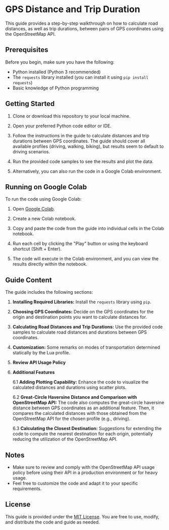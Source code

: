 # GPS Distance and Trip Duration

This guide provides a step-by-step walkthrough on how to calculate road distances, as well as trip durations, between pairs of GPS coordinates using the OpenStreetMap API.

## Prerequisites

Before you begin, make sure you have the following:

- Python installed (Python 3 recommended)
- The `requests` library installed (you can install it using `pip install requests`)
- Basic knowledge of Python programming

## Getting Started

1. Clone or download this repository to your local machine.

2. Open your preferred Python code editor or IDE.

3. Follow the instructions in the guide to calculate distances and trip durations between GPS coordinates. The guide should cover all available profiles (driving, walking, biking), but results seem to default to driving scenarios.

4. Run the provided code samples to see the results and plot the data.

5. Alternatively, you can also run the code in a Google Colab environment.

## Running on Google Colab

To run the code using Google Colab:

1. Open [Google Colab](https://colab.research.google.com/).

2. Create a new Colab notebook.

3. Copy and paste the code from the guide into individual cells in the Colab notebook.

4. Run each cell by clicking the "Play" button or using the keyboard shortcut (Shift + Enter).

5. The code will execute in the Colab environment, and you can view the results directly within the notebook.

## Guide Content

The guide includes the following sections:

1. **Installing Required Libraries:** Install the `requests` library using `pip`.

2. **Choosing GPS Coordinates:** Decide on the GPS coordinates for the origin and destination points you want to calculate distances for.

3. **Calculating Road Distances and Trip Durations:** Use the provided code samples to calculate road distances and durations between GPS coordinates.

4. **Customization:** Some remarks on modes of transportation determined statically by the Lua profile. 

5. **Review API Usage Policy**

6. **Additional Features**
  
    6.1 **Adding Plotting Capability:** Enhance the code to visualize the calculated distances and durations using scatter plots.

    6.2 **Great-Circle Haversine Distance and Comparison with OpenStreetMap API:** The code also computes the great-circle haversine distance between GPS coordinates as an additional feature. Then, it compares the calculated distances with those obtained from the OpenStreetMap API for the chosen profile (e.g., driving).

   6.3 **Calculating the Closest Destination:** Suggestions for extending the code to compute the nearest destination for each origin, potentially reducing the utilization of the OpenStreetMap API.
   
  

## Notes

- Make sure to review and comply with the OpenStreetMap API usage policy before using their API in a production environment or for heavy usage.
- Feel free to customize the code and adapt it to your specific requirements.

## License

This guide is provided under the [MIT License](LICENSE). You are free to use, modify, and distribute the code and guide as needed.
